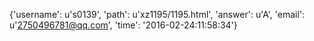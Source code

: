{'username': u's0139', 'path': u'xz1195/1195.html', 'answer': u'A', 'email': u'2750496781@qq.com', 'time': '2016-02-24:11:58:34'}
